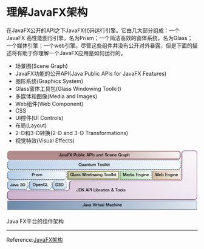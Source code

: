 # 理解JavaFX架构

在JavaFX公开的API之下JavaFX代码运行引擎。它由几大部分组成：一个JavaFX 
高性能图形引擎，名为Prism；一个简洁高效的窗体系统，名为Glass；一个媒体引擎；一个web引擎。尽管这些组件并没有公开对外暴露，但是下面的描述将有助于你理解一个JavaFX应用是如何运行的。

- 场景图(Scene Graph)
- JavaFX功能的公开API(Java Public APIs for JavaFX Features)
- 图形系统(Graphics System)
- Glass窗体工具包(Glass Windowing Toolkit)
- 多媒体和图像(Media and Images)
- Web组件(Web Component)
- CSS
- UI控件(UI Controls)
- 布局(Layout)
- 2-D和3-D转换(2-D and 3-D Transformations)
- 视觉特效(Visual Effects)

![JavaFX架构](../image/JavaFX架构.png)

Java FX平台的组件架构

---

Reference:[JavaFX架构](http://www.javafxchina.net/blog/2015/06/doc01_architecture/)